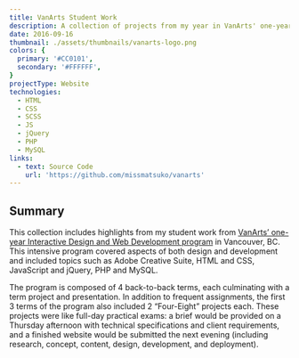 ```yaml
---
title: VanArts Student Work
description: A collection of projects from my year in VanArts' one-year Web Development and Interactive Design program.
date: 2016-09-16
thumbnail: ./assets/thumbnails/vanarts-logo.png
colors: {
  primary: '#CC0101',
  secondary: '#FFFFFF',
}
projectType: Website
technologies:
  - HTML
  - CSS
  - SCSS
  - JS
  - jQuery
  - PHP
  - MySQL
links:
  - text: Source Code
    url: 'https://github.com/missmatsuko/vanarts'
---
```


## Summary
This collection includes highlights from my student work from [VanArts’ one-year Interactive Design and Web Development program](https://www.vanarts.com/programs/web-development-interactive-design/) in Vancouver, BC. This intensive program covered aspects of both design and development and included topics such as Adobe Creative Suite, HTML and CSS, JavaScript and jQuery, PHP and MySQL.

The program is composed of 4 back-to-back terms, each culminating with a term project and presentation. In addition to frequent assignments, the first 3 terms of the program also included 2 “Four-Eight” projects each. These projects were like full-day practical exams: a brief would be provided on a Thursday afternoon with technical specifications and client requirements, and a finished website would be submitted the next evening (including research, concept, content, design, development, and deployment).
